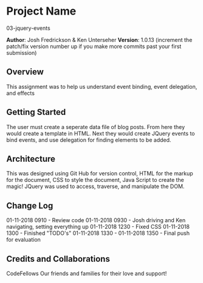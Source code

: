 
# Project Name
03-jquery-events

**Author**: Josh Fredrickson & Ken Unterseher
**Version**: 1.0.13 (increment the patch/fix version number up if you make more commits past your first submission)

## Overview
This assignment was to help us understand event binding, event delegation, and effects

## Getting Started
The user must create a seperate data file of blog posts. From here they would create a template in HTML. Next they would create JQuery events to bind events, and use delegation for finding elements to be added.

## Architecture
This was designed using Git Hub for version control, HTML for the markup for the document, CSS to style the document, Java Script to create the magic! JQuery was used to access, traverse, and manipulate the DOM.

## Change Log

01-11-2018 0910 - Review code
01-11-2018 0930 - Josh driving and Ken navigating, setting everything up
01-11-2018 1230 - Fixed CSS
01-11-2018 1300 - Finished "TODO's"
01-11-2018 1330 - 
01-11-2018 1350 - Final push for evaluation

## Credits and Collaborations
CodeFellows
Our friends and families for their love and support! 
